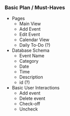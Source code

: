 ### Basic Plan / Must-Haves

- Pages
  - Main View
  - Add Event
  - Edit Event
  - Calendar View
  - Daily To-Do (?)
- Database Schema
  - Event Name
  - Category
  - Date
  - Time
  - Description
  - id (?)
- Basic User Interactions
  - Add event
  - Delete event
  - Check-off
  - Uncheck